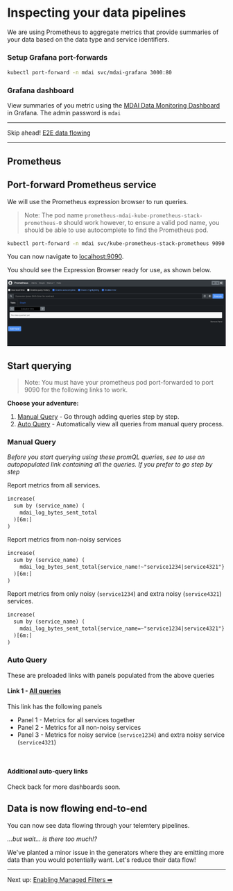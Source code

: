 # Inspecting your data pipelines

We are using Prometheus to aggregate metrics that provide summaries of your data based on the data type and service identifiers. 

### Setup Grafana port-forwards

```bash
kubectl port-forward -n mdai svc/mdai-grafana 3000:80
```

### Grafana dashboard

View summaries of you metric using the [MDAI Data Monitoring Dashboard](http://localhost:3000/d/de978rcegwfswb/mdai-data-management?orgId=1&refresh=auto&from=now-5m&to=now) in Grafana. The admin password is `mdai`

----

Skip ahead! [E2E data flowing](#data-is-now-flowing-end-to-end)

----

## Prometheus

## Port-forward Prometheus service

We will use the Prometheus expression browser to run queries. 

> Note: The pod name `prometheus-mdai-kube-prometheus-stack-prometheus-0` should work however, to ensure a valid pod name, you should be able to use autocomplete to find the Prometheus pod.

```bash
kubectl port-forward -n mdai svc/kube-prometheus-stack-prometheus 9090:9090
```

You can now navigate to [localhost:9090](http://localhost:9090). 

You should see the Expression Browser ready for use, as shown below. 

![prom_expression_browser](../../media/prometheus_expr_window.png)


## Start querying

>Note: You must have your prometheus pod port-forwarded to port 9090 for the following links to work. 

**Choose your adventure:**

1. [Manual Query](#manual-query) - Go through adding queries step by step.
2. [Auto Query](#auto-query) - Automatically view all queries from manual query process.


### Manual Query

*Before you start querying using these promQL queries, see  to use an autopopulated link containing all the queries. If you prefer to go step by step*

Report metrics from all services.

```promql
increase(
  sum by (service_name) (
    mdai_log_bytes_sent_total
  )[6m:]
)
```

Report metrics from non-noisy services

```promql
increase(
  sum by (service_name) (
    mdai_log_bytes_sent_total{service_name!~"service1234|service4321"}
  )[6m:]
)
```


Report metrics from only noisy (`service1234`) and extra noisy (`service4321`) services.

```promql
increase(
  sum by (service_name) (
    mdai_log_bytes_sent_total{service_name=~"service1234|service4321"}
  )[6m:]
)
```

### Auto Query

These are preloaded links with panels populated from the above queries

#### Link 1 - <a href="http://localhost:9090/graph?g0.expr=increase(%0A%20%20sum%20by%20(service_name)%20(%0A%20%20%20%20mdai_log_bytes_sent_total%0A%20%20)%5B6m%3A%5D%0A)&g0.tab=0&g0.display_mode=lines&g0.show_exemplars=0&g0.range_input=15m&g1.expr=increase(%0A%20%20sum%20by%20(service_name)%20(%0A%20%20%20%20mdai_log_bytes_sent_total%7Bservice_name!~%22service1234%7Cservice4321%22%7D%0A%20%20)%5B6m%3A%5D%0A)&g1.tab=0&g1.display_mode=lines&g1.show_exemplars=0&g1.range_input=15m&g2.expr=increase(%0A%20%20sum%20by%20(service_name)%20(%0A%20%20%20%20mdai_log_bytes_sent_total%7Bservice_name%3D~%22service1234%7Cservice4321%22%7D%0A%20%20)%5B6m%3A%5D%0A)&g2.tab=0&g2.display_mode=lines&g2.show_exemplars=0&g2.range_input=15m" target="_blank">All queries</a>

This link has the following panels
* Panel 1 - Metrics for all services together
* Panel 2 - Metrics for all non-noisy services
* Panel 3 - Metrics for noisy service (`service1234`) and extra noisy service (`service4321`)
 
<br />

#### Additional auto-query links

Check back for more dashboards soon.


## Data is now flowing end-to-end

You can now see data flowing through your telemtery pipelines. 

*...but wait... is there too much!?*

We've planted a minor issue in the generators where they are emitting more data than you would potentially want. Let's reduce their data flow!

---- 

Next up: [Enabling Managed Filters ➡](./managed_filters.md)